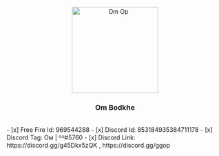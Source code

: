 <p align="center">
  <a href="https://github.com/OmBodkhe1">
    <img src="https://cdn.discordapp.com/attachments/868530079020490822/874404204968558612/ezgif-6-3f56adb5b582.png" alt="Om Op" width="200" height="200">
  </a>
  <h3 align="center">Om Bodkhe</h3>
</p>
<br>
- [x] Free Fire Id: 969544288
- [x] Discord Id: 853184935384711178
- [x] Discord Tag: Oᴍ | ᴳᴳ#5760
- [x] Discord Link: https://discord.gg/g45Dkx5zQK , https://discord.gg/ggop   
